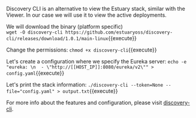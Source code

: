 Discovery CLI is an alternative to view the Estuary stack, similar with the Viewer.
In our case we will use it to view the active deployments.

We will download the binary (platform specific)    
`wget -O discovery-cli https://github.com/estuaryoss/discovery-cli/releases/download/1.0.1/main-linux`{{execute}}

Change the permissions:
`chmod +x discovery-cli`{{execute}}

Let's create a configuration where we specify the Eureka server:
`echo -e "eureka: \n  - \"http://[[HOST_IP]]:8080/eureka/v2\"" > config.yaml`{{execute}}

Let's print the stack information:
`./discovery-cli --token=None --file="config.yaml" > output.txt`{{execute}}


For more info about the features and configuration, please visit [discovery-cli](https://github.com/estuaryoss/discovery-cli).

